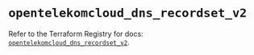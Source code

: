 # `opentelekomcloud_dns_recordset_v2`

Refer to the Terraform Registry for docs: [`opentelekomcloud_dns_recordset_v2`](https://registry.terraform.io/providers/opentelekomcloud/opentelekomcloud/1.36.51/docs/resources/dns_recordset_v2).

